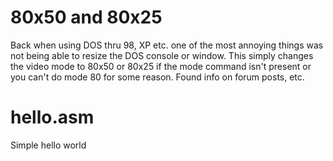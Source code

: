 <html>
<h1>
80x50 and 80x25
</h1>
Back when using DOS thru 98, XP etc. one of the most annoying things was not being able to resize the DOS console or window.  This simply changes the video mode to 80x50 or 80x25 if the mode command isn't present or you can't do mode 80 for some reason.
Found info on forum posts, etc.
<h1>
hello.asm
</h1>
Simple hello world
</html>

